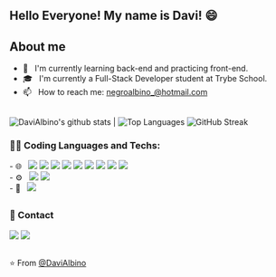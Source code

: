 <!--
**DaviAlbino/DaviAlbino** is a ✨ _special_ ✨ repository because its `README.md` (this file) appears on your GitHub profile.

Here are some ideas to get you started:

- 🔭 I’m currently working on ...
- 🌱 I’m currently learning ...
- 👯 I’m looking to collaborate on ...
- 🤔 I’m looking for help with ...
- 💬 Ask me about ...
- 📫 How to reach me: ...
- 😄 Pronouns: ...
- ⚡ Fun fact: ...
-->

## Hello Everyone! My name is Davi! 😄
## About me
- 🔭 &nbsp; I'm currently learning back-end and practicing front-end.
- 🎓 &nbsp; I'm currently a Full-Stack Developer student at Trybe School.
- 📫 &nbsp; How to reach me: negroalbino_@hotmail.com
 ##

<!-- [![Davi Albino's GitHub stats](https://github-readme-stats.vercel.app/api?username=DaviAlbino)](https://github.com/DaviAlbino/github-readme-stats) -->


![DaviAlbino's github stats](https://github-readme-stats-one-virid-55.vercel.app/api?username=DaviAlbino&show_icons=true&hide_border=true&count_private=true&theme=jolly) | ![Top Languages](https://github-readme-stats-one-virid-55.vercel.app/api/top-langs/?username=DaviAlbino&langs_count=10&count_private=true&hide_border=true&theme=jolly&layout=compact)
 ![GitHub Streak](https://streak-stats.demolab.com?user=DaviAlbino&theme=synthwave&locale=pt_BR)
  
<!-- <div align="center">
  <a href="https://github.com/DaviAlbino">
  <img height="180em" src="https://github-readme-stats.vercel.app/api?username=DaviAlbino&show_icons=true&theme=jolly&count_private=true&hide_border=true"/>
  <img height="180em" src="https://github-readme-stats.vercel.app/api/top-langs/?username=DaviAlbino&layout=compact&langs_count=10&theme=jolly&hide_border=true"/>
</div> -->
  
### 👨‍💻 Coding Languages and Techs:
  
<div align="left">
- 🌐 &nbsp;
  <img src="https://img.shields.io/badge/-HTML5-333333?style=flat&logo=HTML5">
  <img src="https://img.shields.io/badge/-CSS-333333?style=flat&logo=CSS3&logoColor=1572B6">
  <img src="https://img.shields.io/badge/-JavaScript-333333?style=flat&logo=javascript">
  <img src="https://img.shields.io/badge/-Redux-333333?style=flat&logo=redux">
  <img src="https://img.shields.io/badge/-RTL-333333?style=flat&logo=rtl&logoColor=563D7C">
  <img src="https://img.shields.io/badge/-Node.js-333333?style=flat&logo=node.js">
  <img src="https://img.shields.io/badge/-React-333333?style=flat&logo=react">
  <img src="https://img.shields.io/badge/TypeScript-333333?style=flat&logo=TypeScript">
  <img src="https://img.shields.io/badge/MySQL-005C84?style=for-the-badge&logo=mysql&logoColor=white"><br>
  - ⚙️ &nbsp;
  <img src="https://img.shields.io/badge/-Git-333333?style=flat&logo=git">
  <img src="https://img.shields.io/badge/-GitHub-333333?style=flat&logo=github"><br>
- 🔧 &nbsp;
  <img src="https://img.shields.io/badge/-Visual%20Studio%20Code-333333?style=flat&logo=visual-studio-code&logoColor=007ACC">
</div>

  ##

 ### 💬 Contact
<div> 
  <a href="https://www.instagram.com/negroalbino/" target="_blank"><img src="https://img.shields.io/badge/-Instagram-%23E4405F?style=for-the-badge&logo=instagram&logoColor=white" target="_blank"></a> 
  <a href="https://www.linkedin.com/in/davialbino/" target="_blank"><img src="https://img.shields.io/badge/-LinkedIn-%230077B5?style=for-the-badge&logo=linkedin&logoColor=white" target="_blank"></a> 
 
 ##
<!-- ![Snake animation](https://github.com/DaviAlbino/DaviAlbino/blob/output/github-contribution-grid-snake.svg) -->
  
 ⭐️ From [@DaviAlbino](https://github.com/DaviAlbino)
 
</div>